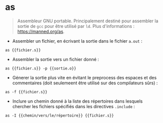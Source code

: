 # as

> Assembleur GNU portable. Principalement destiné pour assembler la sortie de `gcc` pour être utilisé par `ld`.
> Plus d'informations : <https://manned.org/as>.

- Assembler un fichier, en écrivant la sortie dans le fichier `a.out` :

`as {{fichier.s}}`

- Assembler la sortie vers un fichier donné :

`as {{fichier.s}} -p {{sortie.o}}`

- Génerer la sortie plus vite en évitant le preprocess des espaces et des commentaires (doit seulemeent être utilisé sur des compilateurs sûrs) :

`as -f {{fichier.s}}`

- Inclure un chemin donné à la liste des répertoires dans lesquels chercher les fichiers spécifiés dans les directives `.include` :

`as -I {{chemin/vers/le/répertoire}} {{fichier.s}}`

